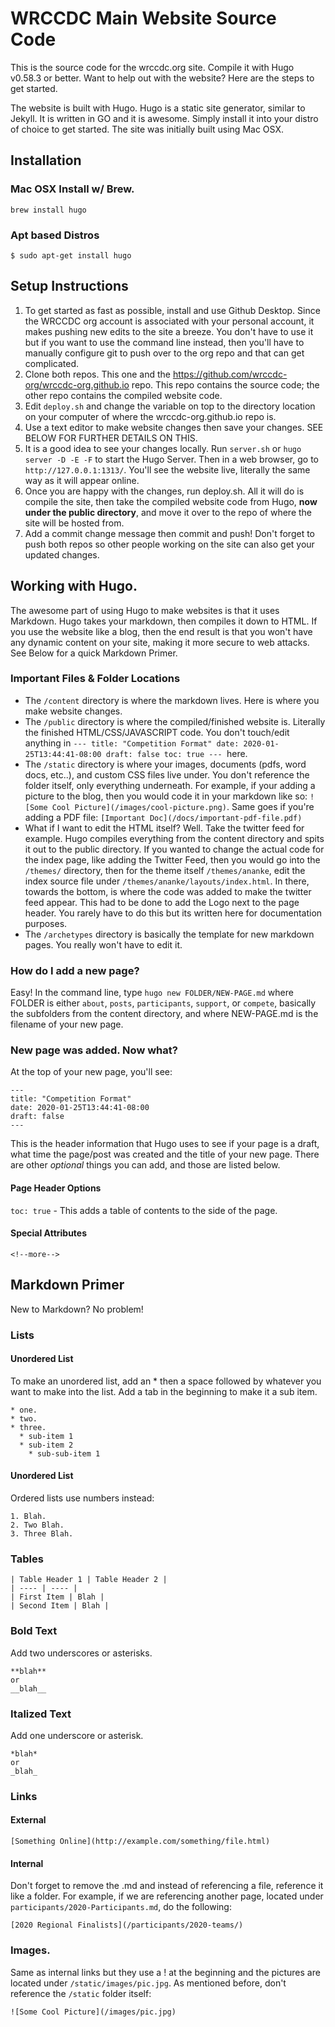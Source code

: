 # WRCCDC Main Website Source Code
This is the source code for the wrccdc.org site. Compile it with Hugo v0.58.3 or better. Want to help out with the website? Here are the steps to get started.

The website is built with Hugo. Hugo is a static site generator, similar to Jekyll. It is written in GO and it is awesome. Simply install it into your distro of choice to get started. The site was initially built using Mac OSX.

## Installation
### Mac OSX Install w/ Brew.
`brew install hugo`

### Apt based Distros
`$ sudo apt-get install hugo`

## Setup Instructions
1. To get started as fast as possible, install and use Github Desktop. Since the WRCCDC org account is associated with your personal account, it makes pushing new edits to the site a breeze. You don't have to use it but if you want to use the command line instead, then you'll have to manually configure git to push over to the org repo and that can get complicated.
2. Clone both repos. This one and the https://github.com/wrccdc-org/wrccdc-org.github.io repo. This repo contains the source code; the other repo contains the compiled website code.
3. Edit `deploy.sh` and change the variable on top to the directory location on your computer of where the wrccdc-org.github.io repo is.
4. Use a text editor to make website changes then save your changes. SEE BELOW FOR FURTHER DETAILS ON THIS.
5. It is a good idea to see your changes locally. Run `server.sh` or `hugo server -D -E -F` to start the Hugo Server. Then in a web browser, go to `http://127.0.0.1:1313/`. You'll see the website live, literally the same way as it will appear online.
6. Once you are happy with the changes, run deploy.sh. All it will do is compile the site, then take the compiled website code from Hugo, **now under the public directory**, and move it over to the repo of where the site will be hosted from.
7. Add a commit change message then commit and push! Don't forget to push both repos so other people working on the site can also get your updated changes.

## Working with Hugo.
The awesome part of using Hugo to make websites is that it uses Markdown. Hugo takes your markdown, then compiles it down to HTML. If you use the website like a blog, then the end result is that you won't have any dynamic content on your site, making it more secure to web attacks. See Below for a quick Markdown Primer.

### Important Files & Folder Locations
* The `/content` directory is where the markdown lives. Here is where you make website changes.
* The `/public` directory is where the compiled/finished website is. Literally the finished HTML/CSS/JAVASCRIPT code. You don't touch/edit anything in ``---
title: "Competition Format"
date: 2020-01-25T13:44:41-08:00
draft: false
toc: true
--- ``here.
* The `/static` directory is where your images, documents (pdfs, word docs, etc..), and custom CSS files live under. You don't reference the folder itself, only everything underneath. For example, if your adding a picture to the blog, then you would code it in your markdown like so: `![Some Cool Picture](/images/cool-picture.png)`. Same goes if you're adding a PDF file: `[Important Doc](/docs/important-pdf-file.pdf)`
* What if I want to edit the HTML itself? Well. Take the twitter feed for example. Hugo compiles everything from the content directory and spits it out to the public directory. If you wanted to change the actual code for the index page, like adding the Twitter Feed, then you would go into the `/themes/` directory, then for the theme itself `/themes/ananke`, edit the index source file under `/themes/ananke/layouts/index.html`. In there, towards the bottom, is where the code was added to make the twitter feed appear. This had to be done to add the Logo next to the page header. You rarely have to do this but its written here for documentation purposes.
* The `/archetypes` directory is basically the template for new markdown pages. You really won't have to edit it.

### How do I add a new page?
Easy! In the command line, type `hugo new FOLDER/NEW-PAGE.md` where FOLDER is either `about`, `posts`, `participants`, `support`, or `compete`, basically the subfolders from the content directory, and where NEW-PAGE.md is the filename of your new page.

### New page was added. Now what?
At the top of your new page, you'll see:
```
---
title: "Competition Format"
date: 2020-01-25T13:44:41-08:00
draft: false
---
```
This is the header information that Hugo uses to see if your page is a draft, what time the page/post was created and the title of your new page. There are other *optional* things you can add, and those are listed below.

#### Page Header Options
`toc: true` - This adds a table of contents to the side of the page.

#### Special Attributes

```<!--more-->```


## Markdown Primer
New to Markdown? No problem!
### Lists
#### Unordered List
To make an unordered list, add an * then a space followed by whatever you want to make into the list. Add a tab in the beginning to make it a sub item.
```
* one.
* two.
* three.
  * sub-item 1
  * sub-item 2
    * sub-sub-item 1

```
#### Unordered List
Ordered lists use numbers instead:
```
1. Blah.
2. Two Blah.
3. Three Blah.
```
### Tables
```
| Table Header 1 | Table Header 2 |
| ---- | ---- |
| First Item | Blah |
| Second Item | Blah |
```
### Bold Text
Add two underscores or asterisks.
```
**blah**
or
__blah__
```
### Italized Text
Add one underscore or asterisk.
```
*blah*
or
_blah_
```
### Links
#### External
```
[Something Online](http://example.com/something/file.html)
```
#### Internal
Don't forget to remove the .md and instead of referencing a file, reference it like a folder.
For example, if we are referencing another page, located under `participants/2020-Participants.md`, do the following:
```
[2020 Regional Finalists](/participants/2020-teams/)
```
### Images.
Same as internal links but they use a ! at the beginning and the pictures are located under `/static/images/pic.jpg`. As mentioned before, don't reference the `/static` folder itself:
```
![Some Cool Picture](/images/pic.jpg)
```
